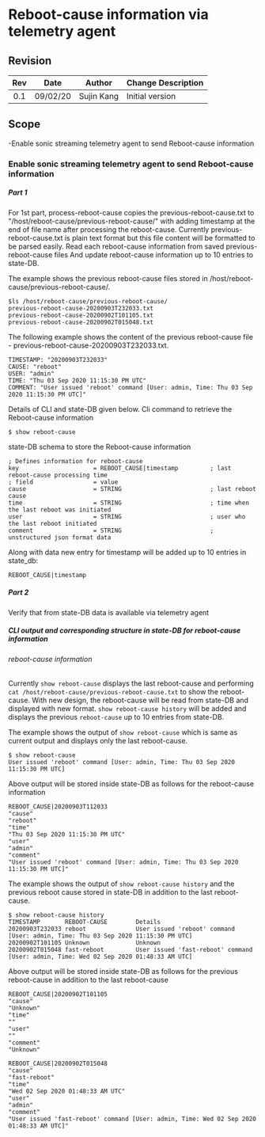 # Reboot-cause information via telemetry agent

## Revision

| Rev | Date     | Author      | Change Description |
|:---:|:--------:|:-----------:|--------------------|
| 0.1 | 09/02/20 | Sujin Kang  | Initial version    |

## Scope
-Enable sonic streaming telemetry agent to send Reboot-cause information

### Enable sonic streaming telemetry agent to send Reboot-cause information

##### Part 1 
For 1st part, process-reboot-cause copies the previous-reboot-cause.txt 
to "/host/reboot-cause/previous-reboot-cause/" with adding timestamp 
at the end of file name after processing the reboot-cause.
Currently previous-reboot-cause.txt is plain text format but this file content will be formatted to be parsed easily.
Read each reboot-cause information from saved previous-reboot-cause files
And update reboot-cause information up to 10 entries to state-DB.  

The example shows the previous reboot-cause files stored in /host/reboot-cause/previous-reboot-cause/.
```
$ls /host/reboot-cause/previous-reboot-cause/
previous-reboot-cause-20200903T232033.txt
previous-reboot-cause-20200902T101105.txt
previous-reboot-cause-20200902T015048.txt
```
The following example shows the content of the previous reboot-cause file - previous-reboot-cause-20200903T232033.txt.
```
TIMESTAMP: "20200903T232033"
CAUSE: "reboot"
USER: "admin"
TIME: "Thu 03 Sep 2020 11:15:30 PM UTC"
COMMENT: "User issued 'reboot' command [User: admin, Time: Thu 03 Sep 2020 11:15:30 PM UTC]" 
```

Details of CLI and state-DB given below. 
Cli command to retrieve the Reboot-cause information
```
$ show reboot-cause
```
state-DB schema to store the Reboot-cause information
```
; Defines information for reboot-cause
key                     = REBOOT_CAUSE|timestamp         ; last reboot-cause processing time
; field                 = value
cause                   = STRING                         ; last reboot cause
time                    = STRING                         ; time when the last reboot was initiated
user                    = STRING                         ; user who the last reboot initiated
comment                 = STRING                         ; unstructured json format data
```
Along with data new entry for timestamp will be added up to 10 entries in state_db:  

```
REBOOT_CAUSE|timestamp
```

##### Part 2
Verify that from state-DB data is available via telemetry agent

##### CLI output  and corresponding structure in state-DB for reboot-cause information

###### reboot-cause information

Currently `show reboot-cause` displays the last reboot-cause and performing `cat /host/reboot-cause/previous-reboot-cause.txt` to show the reboot-cause. 
With new design, the reboot-cause will be read from state-DB and displayed with new format.
`show reboot-cause history` will be added and displays the previous `reboot-cause` up to 10 entries from state-DB.

The example shows the output of `show reboot-cause` which is same as current output and displays only the last reboot-cause.
```
$ show reboot-cause
User issued 'reboot' command [User: admin, Time: Thu 03 Sep 2020 11:15:30 PM UTC]
```
Above output will be stored inside state-DB as follows for the reboot-cause information
```
REBOOT_CAUSE|20200903T112033
"cause"  
"reboot"  
"time"  
"Thu 03 Sep 2020 11:15:30 PM UTC"  
"user"  
"admin"  
"comment"  
"User issued 'reboot' command [User: admin, Time: Thu 03 Sep 2020 11:15:30 PM UTC]"  
```

The example shows the output of `show reboot-cause history` and the previous reboot cause stored in state-DB in addition to the last reboot-cause.
```
$ show reboot-cause history
TIMESTAMP       REBOOT-CAUSE        Details
20200903T232033 reboot              User issued 'reboot' command [User: admin, Time: Thu 03 Sep 2020 11:15:30 PM UTC]
20200902T101105 Unknown             Unknown
20200902T015048 fast-reboot         User issued 'fast-reboot' command [User: admin, Time: Wed 02 Sep 2020 01:48:33 AM UTC]
```
Above output will be stored inside state-DB as follows for the previous reboot-cause in addition to the last reboot-cause
```
REBOOT_CAUSE|20200902T101105
"cause"  
"Unknown"  
"time"  
""
"user"  
""
"comment"  
"Unknown"
```
```
REBOOT_CAUSE|20200902T015048
"cause"  
"fast-reboot"  
"time"  
"Wed 02 Sep 2020 01:48:33 AM UTC"  
"user"  
"admin"  
"comment"  
"User issued 'fast-reboot' command [User: admin, Time: Wed 02 Sep 2020 01:48:33 AM UTC]"  
```
